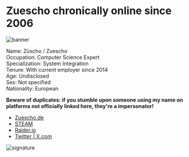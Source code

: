 
# Zuescho chronically online since 2006
![banner](https://zuescho.de/images/resize/about_768x289.png)  

Name: Züscho / Zuescho  
Occupation: Computer Science Expert  
Specialization: System Integration  
Tenure: With current employer since 2014  
Age: Undisclosed  
Sex: Not specified  
Nationality: European  

**Beware of duplicates: if you stumble upon someone using my name on platforms not officially linked here, they're a impersonator!**
- [Zuescho.de](https://zuescho.de)
- [STEAM](https://steamcommunity.com/profiles/76561198001228977)
- [Raider.io](https://raider.io/characters/eu/kazzak/Zueschoo)
- [Twitter | X.com](https://twitter.com/ZueschoYuno)


![signature](https://zuescho.de/images/Z%C3%BCscho.jpg)


